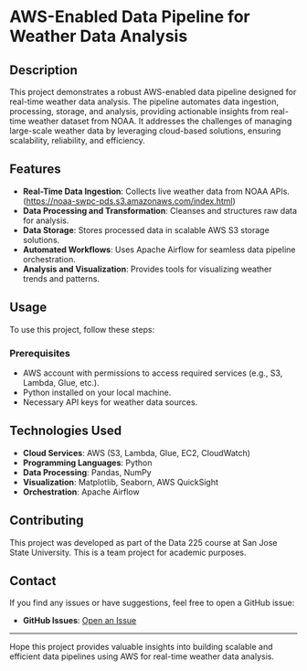 # AWS-Enabled Data Pipeline for Weather Data Analysis

## Description
This project demonstrates a robust AWS-enabled data pipeline designed for real-time weather data analysis. The pipeline automates data ingestion, processing, storage, and analysis, providing actionable insights from real-time weather dataset from NOAA. It addresses the challenges of managing large-scale weather data by leveraging cloud-based solutions, ensuring scalability, reliability, and efficiency.

## Features
- **Real-Time Data Ingestion**: Collects live weather data from NOAA APIs. (https://noaa-swpc-pds.s3.amazonaws.com/index.html)
- **Data Processing and Transformation**: Cleanses and structures raw data for analysis.
- **Data Storage**: Stores processed data in scalable AWS S3 storage solutions.
- **Automated Workflows**: Uses Apache Airflow for seamless data pipeline orchestration.
- **Analysis and Visualization**: Provides tools for visualizing weather trends and patterns.

## Usage
To use this project, follow these steps:

### Prerequisites
- AWS account with permissions to access required services (e.g., S3, Lambda, Glue, etc.).
- Python installed on your local machine.
- Necessary API keys for weather data sources.

## Technologies Used
- **Cloud Services**: AWS (S3, Lambda, Glue, EC2, CloudWatch)
- **Programming Languages**: Python
- **Data Processing**: Pandas, NumPy
- **Visualization**: Matplotlib, Seaborn, AWS QuickSight
- **Orchestration**: Apache Airflow

## Contributing
This project was developed as part of the Data 225 course at San Jose State University. This is a team project for academic purposes.

## Contact
If you find any issues or have suggestions, feel free to open a GitHub issue:
- **GitHub Issues**: [Open an Issue](https://github.com/svarshneysjsu/AWS-Enabled-Data-Pipeline-for-Weather-Data-Analysis/issues)

---

Hope this project provides valuable insights into building scalable and efficient data pipelines using AWS for real-time weather data analysis.

